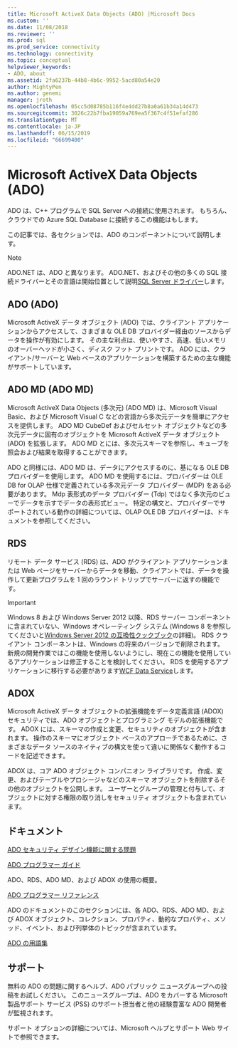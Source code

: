 ```yaml
---
title: Microsoft ActiveX Data Objects (ADO) |Microsoft Docs
ms.custom: ''
ms.date: 11/08/2018
ms.reviewer: ''
ms.prod: sql
ms.prod_service: connectivity
ms.technology: connectivity
ms.topic: conceptual
helpviewer_keywords:
- ADO, about
ms.assetid: 2fa6237b-44b8-4b6c-9952-5acd80a54e20
author: MightyPen
ms.author: genemi
manager: jroth
ms.openlocfilehash: 05cc5d08785b116f4e4dd27b8a0a61b34a14d473
ms.sourcegitcommit: 3026c22b7fba19059a769ea5f367c4f51efaf286
ms.translationtype: MT
ms.contentlocale: ja-JP
ms.lasthandoff: 06/15/2019
ms.locfileid: "66699400"
---
```

# <a name="microsoft-activex-data-objects-ado"></a>Microsoft ActiveX Data Objects (ADO)

ADO は、C++ プログラムで SQL Server への接続に使用されます。 もちろん、クラウドでの Azure SQL Database に接続するこの機能はもします。

この記事では、各セクションでは、ADO のコンポーネントについて説明します。

> [!NOTE]
> ADO.NET は、ADO と異なります。 ADO.NET、およびその他の多くの SQL 接続ドライバーとその言語は開始位置として説明[SQL Server ドライバー](../connect/sql-connection-libraries.md)します。

  
## <a name="ado"></a>ADO (ADO)  
 Microsoft ActiveX データ オブジェクト (ADO) では、クライアント アプリケーションからアクセスして、さまざまな OLE DB プロバイダー経由のソースからデータを操作が有効にします。 その主な利点は、使いやすさ、高速、低いメモリのオーバーヘッドが小さく、ディスク フット プリントです。 ADO には、クライアント/サーバーと Web ベースのアプリケーションを構築するための主な機能がサポートしています。  
  
## <a name="ado-md"></a>ADO MD (ADO MD)  
 Microsoft ActiveX Data Objects (多次元) (ADO MD) は、Microsoft Visual Basic、および Microsoft Visual C などの言語から多次元データを簡単にアクセスを提供します。 ADO MD CubeDef およびセルセット オブジェクトなどの多次元データに固有のオブジェクトを Microsoft ActiveX データ オブジェクト (ADO) を拡張します。 ADO MD とには、多次元スキーマを参照し、キューブを照会および結果を取得することができます。  
  
 ADO と同様には、ADO MD は、データにアクセスするのに、基になる OLE DB プロバイダーを使用します。 ADO MD を使用するには、プロバイダーは OLE DB for OLAP 仕様で定義されている多次元データ プロバイダー (MDP) をある必要があります。 Mdp 表形式のデータ プロバイダー (Tdp) ではなく多次元のビューでデータを示すでデータの表形式ビュー。 特定の構文と、プロバイダーでサポートされている動作の詳細については、OLAP OLE DB プロバイダーは、ドキュメントを参照してください。  
  
## <a name="rds"></a>RDS  
 リモート データ サービス (RDS) は、ADO がクライアント アプリケーションまたは Web ページをサーバーからデータを移動、クライアントでは、データを操作して更新プログラムを 1 回のラウンド トリップでサーバーに返すの機能です。  
  
> [!IMPORTANT]
>  Windows 8 および Windows Server 2012 以降、RDS サーバー コンポーネントに含まれていない、Windows オペレーティング システム (Windows 8 を参照してくださいと[Windows Server 2012 の互換性クックブック](https://www.microsoft.com/download/details.aspx?id=27416)の詳細)。 RDS クライアント コンポーネントは、Windows の将来のバージョンで削除されます。 新規の開発作業ではこの機能を使用しないようにし、現在この機能を使用しているアプリケーションは修正することを検討してください。 RDS を使用するアプリケーションに移行する必要があります[WCF Data Service](https://go.microsoft.com/fwlink/?LinkId=199565)します。  
  
## <a name="adox"></a>ADOX  
 Microsoft ActiveX データ オブジェクトの拡張機能をデータ定義言語 (ADOX) セキュリティでは、ADO オブジェクトとプログラミング モデルの拡張機能です。 ADOX には、スキーマの作成と変更、セキュリティのオブジェクトが含まれます。 操作のスキーマにオブジェクト ベースのアプローチであるために、さまざまなデータ ソースのネイティブの構文を使って違いに関係なく動作するコードを記述できます。  
  
 ADOX は、コア ADO オブジェクト コンパニオン ライブラリです。 作成、変更、およびテーブルやプロシージャなどのスキーマ オブジェクトを削除するその他のオブジェクトを公開します。 ユーザーとグループの管理と付与して、オブジェクトに対する権限の取り消しをセキュリティ オブジェクトも含まれています。  
  
## <a name="documentation"></a>ドキュメント  
 [ADO セキュリティ デザイン機能に関する問題](../ado/guide/ado-security-design-issues.md)  
  
 [ADO プログラマー ガイド](../ado/guide/ado-programmer-s-guide.md)  
  
 ADO、RDS、ADO MD、および ADOX の使用の概要。  
  
 [ADO プログラマー リファレンス](../ado/reference/ado-programmer-s-reference.md)  
  
 ADO のドキュメントのこのセクションには、各 ADO、RDS、ADO MD、および ADOX オブジェクト、コレクション、プロパティ、動的なプロパティ、メソッド、イベント、および列挙体のトピックが含まれています。  
  
 [ADO の用語集](../ado/ado-glossary.md)  
  
## <a name="support"></a>サポート  
 無料の ADO の問題に関するヘルプ、ADO パブリック ニュースグループへの投稿をお試しください。 このニュースグループは、ADO をカバーする Microsoft 製品サポート サービス (PSS) のサポート担当者と他の経験豊富な ADO 開発者が監視されます。  
  
 サポート オプションの詳細については、Microsoft ヘルプとサポート Web サイトで参照できます。


